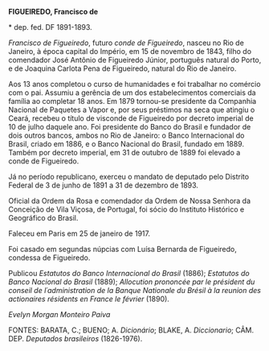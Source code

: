 **FIGUEIREDO, Francisco de**

\* dep. fed. DF 1891-1893.

*Francisco de Figueiredo*, futuro *conde de Figueiredo*, nasceu no Rio
de Janeiro, à época capital do Império, em 15 de novembro de 1843, filho
do comendador José Antônio de Figueiredo Júnior, português natural do
Porto, e de Joaquina Carlota Pena de Figueiredo, natural do Rio de
Janeiro.

Aos 13 anos completou o curso de humanidades e foi trabalhar no comércio
com o pai. Assumiu a gerência de um dos estabelecimentos comerciais da
família ao completar 18 anos. Em 1879 tornou-se presidente da Companhia
Nacional de Paquetes a Vapor e, por seus préstimos na seca que atingiu o
Ceará, recebeu o título de visconde de Figueiredo por decreto imperial
de 10 de julho daquele ano. Foi presidente do Banco do Brasil e fundador
de dois outros bancos, ambos no Rio de Janeiro: o Banco Internacional do
Brasil, criado em 1886, e o Banco Nacional do Brasil, fundado em 1889.
Também por decreto imperial, em 31 de outubro de 1889 foi elevado a
conde de Figueiredo.

Já no período republicano, exerceu o mandato de deputado pelo Distrito
Federal de 3 de junho de 1891 a 31 de dezembro de 1893.

Oficial da Ordem da Rosa e comendador da Ordem de Nossa Senhora da
Conceição de Vila Viçosa, de Portugal, foi sócio do Instituto Histórico
e Geográfico do Brasil.

Faleceu em Paris em 25 de janeiro de 1917.

Foi casado em segundas núpcias com Luísa Bernarda de Figueiredo,
condessa de Figueiredo.

Publicou *Estatutos do Banco Internacional do Brasil* (1886); *Estatutos
do Banco Nacional do Brasil* (1889); *Allocution prononcée par le
président du conseil de l´administration de la Banque Nationale du
Brésil à la reunion des actionaires résidents en France le février*
(1890).

*Evelyn Morgan Monteiro Paiva*

FONTES: BARATA, C.; BUENO; A. *Dicionário*; BLAKE, A. *Diccionario*;
CÂM. DEP. *Deputados brasileiros* (1826-1976).

